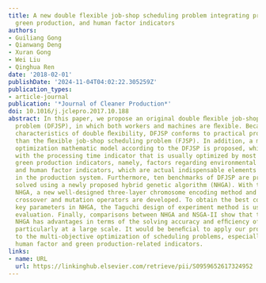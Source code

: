 ```yaml
---
title: A new double flexible job-shop scheduling problem integrating processing time,
  green production, and human factor indicators
authors:
- Guiliang Gong
- Qianwang Deng
- Xuran Gong
- Wei Liu
- Qinghua Ren
date: '2018-02-01'
publishDate: '2024-11-04T04:02:22.305259Z'
publication_types:
- article-journal
publication: '*Journal of Cleaner Production*'
doi: 10.1016/j.jclepro.2017.10.188
abstract: In this paper, we propose an original double ﬂexible job-shop scheduling
  problem (DFJSP), in which both workers and machines are ﬂexible. Because of the
  characteristics of double ﬂexibility, DFJSP conforms to practical production better
  than the ﬂexible job-shop scheduling problem (FJSP). In addition, a multiobjective
  optimization mathematic model according to the DFJSP is proposed, which is concerned
  with the processing time indicator that is usually optimized by most existing studies;
  green production indicators, namely, factors regarding environmental protection;
  and human factor indicators, which are actual indispensable elements that exist
  in the production system. Furthermore, ten benchmarks of DFJSP are presented and
  solved using a newly proposed hybrid genetic algorithm (NHGA). With the proposed
  NHGA, a new well-designed three-layer chromosome encoding method and some effective
  crossover and mutation operators are developed. To obtain the best combination of
  key parameters in NHGA, the Taguchi design of experiment method is used for their
  evaluation. Finally, comparisons between NHGA and NSGA-II show that the proposed
  NHGA has advantages in terms of the solving accuracy and efﬁciency of the DFJSP,
  particularly at a large scale. It would be beneﬁcial to apply our proposed model
  to the multi-objective optimization of scheduling problems, especially those considering
  human factor and green production-related indicators.
links:
- name: URL
  url: https://linkinghub.elsevier.com/retrieve/pii/S0959652617324952
---
```


